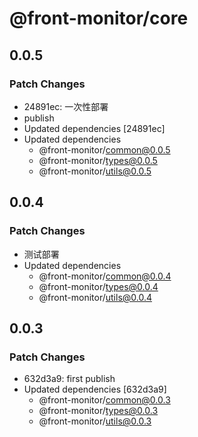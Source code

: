 # @front-monitor/core

## 0.0.5

### Patch Changes

- 24891ec: 一次性部署
- publish
- Updated dependencies [24891ec]
- Updated dependencies
  - @front-monitor/common@0.0.5
  - @front-monitor/types@0.0.5
  - @front-monitor/utils@0.0.5

## 0.0.4

### Patch Changes

- 测试部署
- Updated dependencies
  - @front-monitor/common@0.0.4
  - @front-monitor/types@0.0.4
  - @front-monitor/utils@0.0.4

## 0.0.3

### Patch Changes

- 632d3a9: first publish
- Updated dependencies [632d3a9]
  - @front-monitor/common@0.0.3
  - @front-monitor/types@0.0.3
  - @front-monitor/utils@0.0.3
